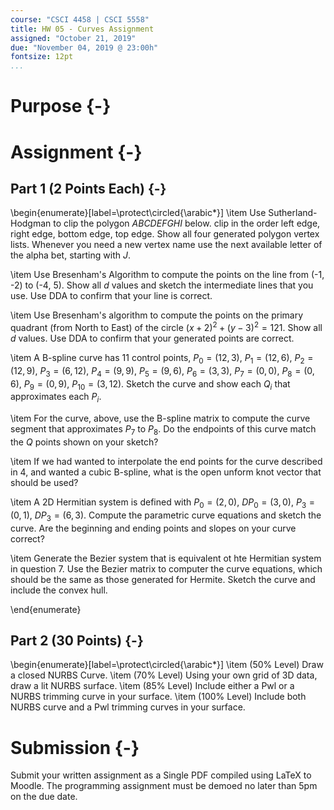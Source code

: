 ```yaml
---
course: "CSCI 4458 | CSCI 5558"
title: HW 05 - Curves Assignment
assigned: "October 21, 2019"
due: "November 04, 2019 @ 23:00h"
fontsize: 12pt
...
```


# Purpose {-}

# Assignment {-}

## Part 1 (2 Points Each) {-}

\begin{enumerate}[label=\protect\circled{\arabic*}]
\item Use Sutherland-Hodgman to clip the polygon $ABCDEFGHI$ below. clip in the order left edge, right edge, bottom edge, top edge. Show all four generated polygon vertex lists. Whenever you need a new vertex name use the next available letter of the alpha bet, starting with $J$.

\item Use Bresenham's Algorithm to compute the points on the line from (-1, -2) to (-4, 5). Show all $d$ values and sketch the intermediate lines that you use. Use DDA to confirm that your line is correct.

\item Use Bresenham's algorithm to compute the points on the primary quadrant (from North to East) of the circle $(x + 2)^2 + (y - 3)^2 = 121$. Show all $d$ values. Use DDA to confirm that your generated points are correct.

\item A B-spline curve has 11 control points, $P_0 = (12, 3)$, $P_1 = (12, 6)$, $P_2 = (12, 9)$, $P_3 = (6, 12)$, $P_4 = (9, 9)$, $P_5 = (9, 6)$, $P_6 = (3, 3)$, $P_7 = (0, 0)$, $P_8 = (0, 6)$, $P_9 = (0, 9)$, $P_{10} = (3, 12)$. Sketch the curve and show each $Q_i$ that approximates each $P_i$.

\item For the curve, above, use the B-spline matrix to compute the curve segment that approximates $P_7$ to $P_8$. Do the endpoints of this curve match the $Q$ points shown on your sketch?

\item If we had wanted to interpolate the end points for the curve described in 4, and wanted a cubic B-spline, what is the open unform knot vector that should be used?

\item A 2D Hermitian system is defined with $P_0 = (2, 0)$, $DP_0 = (3, 0)$, $P_3 = (0, 1)$, $DP_3 = (6, 3)$. Compute the parametric curve equations and sketch the curve. Are the beginning and ending points and slopes on your curve correct?

\item Generate the Bezier system that is equivalent ot hte Hermitian system in question 7. Use the Bezier matrix to computer the curve equations, which should be the same as those generated for Hermite. Sketch the curve and include the convex hull.

\end{enumerate}

## Part 2 (30 Points) {-}

\begin{enumerate}[label=\protect\circled{\arabic*}]
\item (50\% Level) Draw a closed NURBS Curve.
\item (70\% Level) Using your own grid of 3D data, draw a lit NURBS surface.
\item (85\% Level) Include either a Pwl or a NURBS trimming curve in your surface.
\item (100\% Level) Include both NURBS curve and a Pwl trimming curves in your surface.

# Submission {-}

Submit your written assignment as a Single PDF compiled using LaTeX to Moodle. The programming assignment must be demoed no later than 5pm on the due date.
